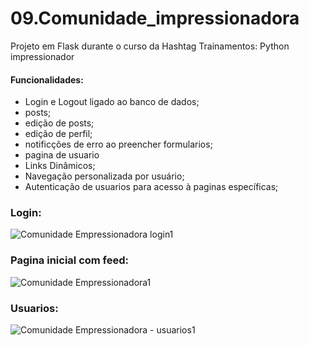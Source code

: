 # 09.Comunidade_impressionadora
 Projeto em Flask durante o curso da Hashtag Trainamentos: Python impressionador


 #### Funcionalidades:
 - Login e Logout ligado ao banco de dados;  
 - posts;
 - edição de posts;
 - edição de perfil;
 - notificções de erro ao preencher formularios;
 - pagina de usuario
 - Links Dinâmicos;
 - Navegação personalizada por usuário;
 - Autenticação de usuarios para acesso à paginas específicas;

### Login:
![Comunidade Empressionadora login1](https://user-images.githubusercontent.com/93789861/197789733-fdf1bb3f-9f82-4ec7-84a2-4615ae54160a.jpg)

### Pagina inicial com feed:

![Comunidade Empressionadora1](https://user-images.githubusercontent.com/93789861/197790203-a49a0e12-f84b-465b-acf4-a48e36f3c131.jpg)

### Usuarios:

![Comunidade Empressionadora - usuarios1](https://user-images.githubusercontent.com/93789861/197790840-2e1cf7b5-b465-41ff-97a7-c16a9a79c4a5.jpg)
